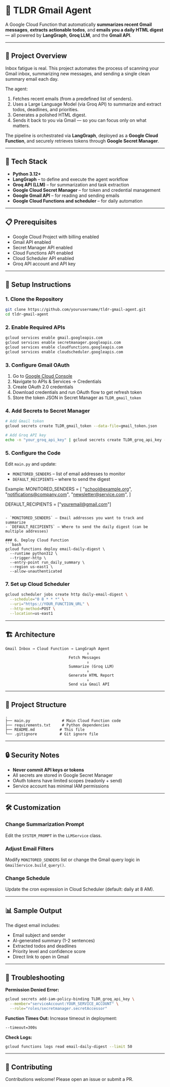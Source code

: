 # 📨 TLDR Gmail Agent

A Google Cloud Function that automatically **summarizes recent Gmail messages**, **extracts actionable todos**, and **emails you a daily HTML digest** — all powered by **LangGraph**, **Groq LLM**, and the **Gmail API**.

---

## 🚀 Project Overview

Inbox fatigue is real. This project automates the process of scanning your Gmail inbox, summarizing new messages, and sending a single clean summary email each day.

The agent:
1. Fetches recent emails (from a predefined list of senders).
2. Uses a Large Language Model (via Groq API) to summarize and extract todos, deadlines, and priorities.
3. Generates a polished HTML digest.
4. Sends it back to you via Gmail — so you can focus only on what matters.

The pipeline is orchestrated via **LangGraph**, deployed as a **Google Cloud Function**, and securely retrieves tokens through **Google Secret Manager**.

---

## 🧩 Tech Stack

- **Python 3.12+**
- **LangGraph** – to define and execute the agent workflow
- **Groq API (LLM)** – for summarization and task extraction
- **Google Cloud Secret Manager** – for token and credential management
- **Google Gmail API** – for reading and sending emails
- **Google Cloud Functions and scheduler** – for daily automation

---

## 📋 Prerequisites

- Google Cloud Project with billing enabled
- Gmail API enabled
- Secret Manager API enabled
- Cloud Functions API enabled
- Cloud Scheduler API enabled
- Groq API account and API key

---

## 🔧 Setup Instructions

### 1. Clone the Repository
```bash
git clone https://github.com/yourusername/tldr-gmail-agent.git
cd tldr-gmail-agent
```

### 2. Enable Required APIs
```bash
gcloud services enable gmail.googleapis.com
gcloud services enable secretmanager.googleapis.com
gcloud services enable cloudfunctions.googleapis.com
gcloud services enable cloudscheduler.googleapis.com
```

### 3. Configure Gmail OAuth
1. Go to [Google Cloud Console](https://console.cloud.google.com)
2. Navigate to APIs & Services → Credentials
3. Create OAuth 2.0 credentials
4. Download credentials and run OAuth flow to get refresh token
5. Store the token JSON in Secret Manager as `TLDR_gmail_token`

### 4. Add Secrets to Secret Manager
```bash
# Add Gmail token
gcloud secrets create TLDR_gmail_token --data-file=gmail_token.json

# Add Groq API key
echo -n "your_groq_api_key" | gcloud secrets create TLDR_groq_api_key --data-file=-
```

### 5. Configure the Code
Edit `main.py` and update:
- `MONITORED_SENDERS` – list of email addresses to monitor
- `DEFAULT_RECIPIENTS` – where to send the digest

Example:
MONITORED_SENDERS = [
    "school@example.org",
    "notifications@company.com",
    "newsletter@service.com",
]

DEFAULT_RECIPIENTS = ["youremail@gmail.com"]
```

- `MONITORED_SENDERS` – Email addresses you want to track and summarize
- `DEFAULT_RECIPIENTS` – Where to send the daily digest (can be multiple addresses)

### 6. Deploy Cloud Function
```bash
gcloud functions deploy email-daily-digest \
  --runtime python312 \
  --trigger-http \
  --entry-point run_daily_summary \
  --region us-east1 \
  --allow-unauthenticated
```

### 7. Set up Cloud Scheduler
```bash
gcloud scheduler jobs create http daily-email-digest \
  --schedule="0 8 * * *" \
  --uri="https://YOUR_FUNCTION_URL" \
  --http-method=POST \
  --location=us-east1
```

---

## 🏗️ Architecture
```
Gmail Inbox → Cloud Function → LangGraph Agent
                                    ↓
                            Fetch Messages
                                    ↓
                            Summarize (Groq LLM)
                                    ↓
                            Generate HTML Report
                                    ↓
                            Send via Gmail API
```

---

## 📂 Project Structure
```
.
├── main.py              # Main Cloud Function code
├── requirements.txt     # Python dependencies
├── README.md           # This file
└── .gitignore          # Git ignore file
```

---

## 🔒 Security Notes

- **Never commit API keys or tokens**
- All secrets are stored in Google Secret Manager
- OAuth tokens have limited scopes (readonly + send)
- Service account has minimal IAM permissions

---

## 🛠️ Customization

### Change Summarization Prompt
Edit the `SYSTEM_PROMPT` in the `LLMService` class.

### Adjust Email Filters
Modify `MONITORED_SENDERS` list or change the Gmail query logic in `GmailService.build_query()`.

### Change Schedule
Update the cron expression in Cloud Scheduler (default: daily at 8 AM).

---

## 📊 Sample Output

The digest email includes:
- Email subject and sender
- AI-generated summary (1-2 sentences)
- Extracted todos and deadlines
- Priority level and confidence score
- Direct link to open in Gmail

---

## 🐛 Troubleshooting

**Permission Denied Error:**
```bash
gcloud secrets add-iam-policy-binding TLDR_groq_api_key \
  --member="serviceAccount:YOUR_SERVICE_ACCOUNT" \
  --role="roles/secretmanager.secretAccessor"
```

**Function Times Out:**
Increase timeout in deployment:
```bash
--timeout=300s
```

**Check Logs:**
```bash
gcloud functions logs read email-daily-digest --limit 50
```

---

## 🤝 Contributing

Contributions welcome! Please open an issue or submit a PR.